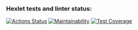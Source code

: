 ### Hexlet tests and linter status:
[![Actions Status](https://github.com/AndreiSerov/java-project-lvl4/workflows/hexlet-check/badge.svg)](https://github.com/AndreiSerov/java-project-lvl4/actions)
[![Maintainability](https://api.codeclimate.com/v1/badges/34d7858868af64194df3/maintainability)](https://codeclimate.com/github/AndreiSerov/java-project-lvl4/maintainability)
[![Test Coverage](https://api.codeclimate.com/v1/badges/34d7858868af64194df3/test_coverage)](https://codeclimate.com/github/AndreiSerov/java-project-lvl4/test_coverage)

